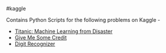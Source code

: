 #kaggle


Contains Python Scripts for the following problems on Kaggle -

* [Titanic: Machine Learning from Disaster](https://www.kaggle.com/c/titanic)
* [Give Me Some Credit](https://www.kaggle.com/c/GiveMeSomeCredit) 
* [Digit Recognizer](https://www.kaggle.com/c/digit-recognizer)
